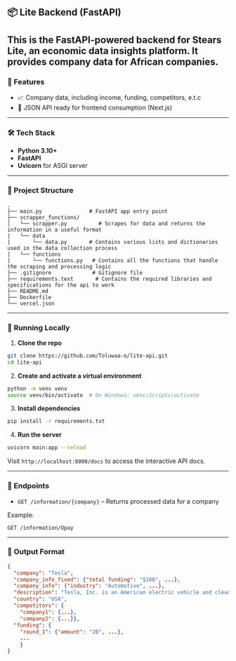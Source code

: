 ## 📦 Lite Backend (FastAPI)

This is the FastAPI-powered backend for **Stears Lite**, an economic data insights platform. It provides company data for African companies.
---

### 🚀 Features

* 📈 Company data, including income, funding, competitors, e.t.c
* 🔁 JSON API ready for frontend consumption (Next.js)

---

### 🛠️ Tech Stack

* **Python 3.10+**
* **FastAPI**
* **Uvicorn** for ASGI server

---

### 📁 Project Structure

```
.
├── main.py               # FastAPI app entry point
├── scrapper_functions/
│   └── scrapper.py          # Scrapes for data and returns the information in a useful format
|   └── data
|       └── data.py       # Contains various lists and dictionaries used in the data collection process
|   └── functions
|       └── functions.py   # Contains all the functions that handle the scraping and processing logic
├── .gitignore             # Gitignore file
├── requirements.text       # Contains the required libraries and specifications for the api to work
├── README.md
├── Dockerfile
└── vercel.json
```

---

### 🧪 Running Locally

1. **Clone the repo**

```bash
git clone https://github.com/Toluwaa-o/lite-api.git
cd lite-api
```

2. **Create and activate a virtual environment**

```bash
python -m venv venv
source venv/bin/activate  # On Windows: venv\Scripts\activate
```

3. **Install dependencies**

```bash
pip install -r requirements.txt
```

4. **Run the server**

```bash
uvicorn main:app --reload
```

Visit `http://localhost:8000/docs` to access the interactive API docs.

---

### 📌 Endpoints

* `GET /information/{company}` – Returns processed data for a company

Example:

```
GET /information/Opay
```

---

### 📄 Output Format

```json
{
  "company": "Tesla",
  "company_info_fixed": {"total funding": "$10B", ...},
  "company_info": {"industry": "Automotive", ...},
  "description": "Tesla, Inc. is an American electric vehicle and clean energy company.",
  "country": "USA",
  "competitors": {
    "company1": {...}, 
    "company2": {...}},
  "funding": {
    "round_1": {"amount": "2B", ...}, 
    ...
    }
}

```